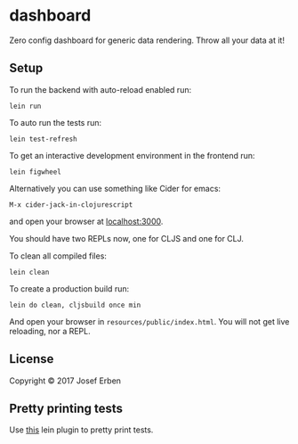 # dashboard

Zero config dashboard for generic data rendering. Throw all your data at it!

## Setup

To run the backend with auto-reload enabled run:

    lein run

To auto run the tests run:

    lein test-refresh

To get an interactive development environment in the frontend run:

    lein figwheel


Alternatively you can use something like Cider for emacs:

    M-x cider-jack-in-clojurescript

and open your browser at [localhost:3000](http://localhost:3000/).

You should have two REPLs now, one for CLJS and one for CLJ.

To clean all compiled files:

    lein clean

To create a production build run:

    lein do clean, cljsbuild once min

And open your browser in `resources/public/index.html`. You will not
get live reloading, nor a REPL. 

## License

Copyright © 2017 Josef Erben

## Pretty printing tests

Use [this](https://github.com/venantius/ultra) lein plugin to pretty print tests.
